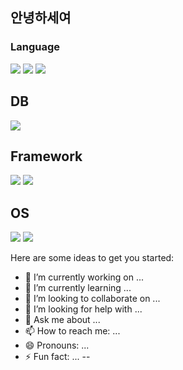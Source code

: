 ## 안녕하세여

### Language
<img src="https://img.shields.io/badge/Java-007396?style=flat-square&logo=Java&logoColor=white"/>
<img src="https://img.shields.io/badge/JavaScript-F7DF1E?style=flat-square&logo=JavaScript&logoColor=white"/>
<img src="https://img.shields.io/badge/Python-3776AB?style=flat-square&logo=Python&logoColor=white"/>

## DB
<img src="https://img.shields.io/badge/Mysql-4479A1?style=flat-square&logo=Mysql&logoColor=white"/>

## Framework
<img src="https://img.shields.io/badge/Springboot-6DB33F?style=flat-square&logo=Springboot&logoColor=white"/>
<img src="https://img.shields.io/badge/Node.js-339933?style=flat-square&logo=Node.js&logoColor=white"/>

## OS
<img src="https://img.shields.io/badge/Windows-0078D6?style=flat-square&logo=Windows&logoColor=white"/>
<img src="https://img.shields.io/badge/Linux-FCC624?style=flat-square&logo=Linux&logoColor=white"/>

Here are some ideas to get you started:

- 🔭 I’m currently working on ...
- 🌱 I’m currently learning ...
- 👯 I’m looking to collaborate on ...
- 🤔 I’m looking for help with ...
- 💬 Ask me about ...
- 📫 How to reach me: ...
- 😄 Pronouns: ...
- ⚡ Fun fact: ...
--
